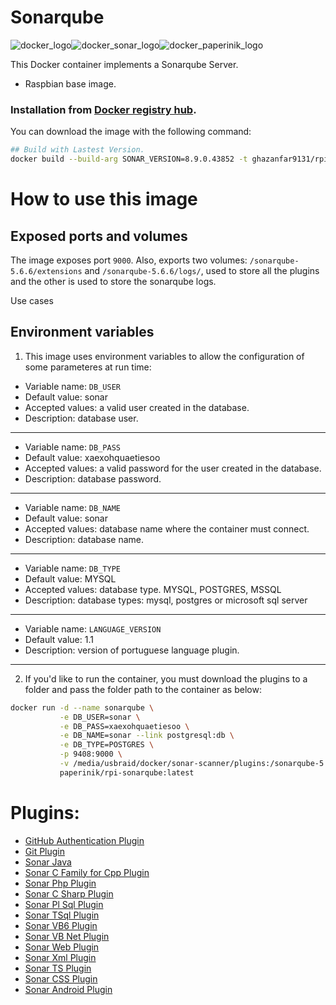 # Sonarqube

![docker_logo](https://raw.githubusercontent.com/brunocantisano/rpi-sonarqube/master/files/docker.png)![docker_sonar_logo](https://raw.githubusercontent.com/brunocantisano/rpi-sonarqube/master/files/logo-sonarqube.png)![docker_paperinik_logo](https://raw.githubusercontent.com/brunocantisano/rpi-sonarqube/master/files/docker_paperinik_120x120.png)

This Docker container implements a Sonarqube Server.

 * Raspbian base image.
 
### Installation from [Docker registry hub](https://registry.hub.docker.com/u/paperinik/rpi-sonarqube/).

You can download the image with the following command:

```bash
## Build with Lastest Version.
docker build --build-arg SONAR_VERSION=8.9.0.43852 -t ghazanfar9131/rpi-sonarqube .
```

# How to use this image

Exposed ports and volumes
----

The image exposes port `9000`. Also, exports two volumes: `/sonarqube-5.6.6/extensions` and `/sonarqube-5.6.6/logs/`, used to store all the plugins and the other is used to store the sonarqube logs.

Use cases

Environment variables
----

1) This image uses environment variables to allow the configuration of some parameteres at run time:

* Variable name: `DB_USER`
* Default value: sonar
* Accepted values: a valid user created in the database.
* Description: database user.
----

* Variable name: `DB_PASS`
* Default value: xaexohquaetiesoo
* Accepted values: a valid password for the user created in the database.
* Description: database password.
----

* Variable name: `DB_NAME`
* Default value: sonar
* Accepted values: database name where the container must connect.
* Description: database name.
----

* Variable name: `DB_TYPE`
* Default value: MYSQL
* Accepted values: database type. MYSQL, POSTGRES, MSSQL
* Description: database types: mysql, postgres or microsoft sql server
----

* Variable name: `LANGUAGE_VERSION`
* Default value: 1.1
* Description: version of portuguese language plugin.
----


2) If you'd like to run the container, you must download the plugins to a folder and pass the folder path to the container as below:

```bash
docker run -d --name sonarqube \
           -e DB_USER=sonar \
           -e DB_PASS=xaexohquaetiesoo \
           -e DB_NAME=sonar --link postgresql:db \
           -e DB_TYPE=POSTGRES \
           -p 9408:9000 \
           -v /media/usbraid/docker/sonar-scanner/plugins:/sonarqube-5.6.6/extensions/plugins \
           paperinik/rpi-sonarqube:latest

```

# Plugins:
* [GitHub Authentication Plugin](https://docs.sonarqube.org/display/PLUG/GitHub+Authentication+Plugin)
* [Git Plugin](https://docs.sonarqube.org/display/PLUG/Git+Plugin)
* [Sonar Java](https://docs.sonarqube.org/display/PLUG/SonarJava)
* [Sonar C Family for Cpp Plugin](https://www.sonarsource.com/products/codeanalyzers/sonarcfamilyforcpp.html)
* [Sonar Php Plugin](https://www.sonarsource.com/products/codeanalyzers/sonarphp.html)
* [Sonar C Sharp Plugin](https://www.sonarsource.com/products/codeanalyzers/sonarcsharp.html)
* [Sonar Pl Sql Plugin](https://www.sonarsource.com/products/codeanalyzers/sonarplsql.html)
* [Sonar TSql Plugin](https://www.sonarsource.com/products/codeanalyzers/sonartsql.html)
* [Sonar VB6 Plugin](https://www.sonarsource.com/products/codeanalyzers/sonarvb6.html)
* [Sonar VB Net Plugin](https://www.sonarsource.com/products/codeanalyzers/sonarvbnet.html)
* [Sonar Web Plugin](https://www.sonarsource.com/products/codeanalyzers/sonarweb.html)
* [Sonar Xml Plugin](https://www.sonarsource.com/products/codeanalyzers/sonarxml.html)
* [Sonar TS Plugin](https://www.sonarsource.com/products/codeanalyzers/sonarts.html)
* [Sonar CSS Plugin](https://github.com/kalidasya/sonar-css-plugin)
* [Sonar Android Plugin](https://github.com/ofields/sonar-android)
